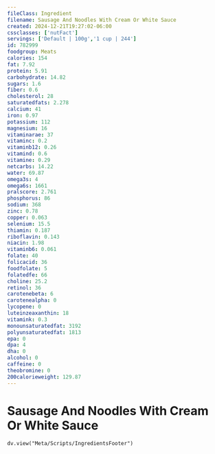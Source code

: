 ```yaml
---
fileClass: Ingredient
filename: Sausage And Noodles With Cream Or White Sauce
created: 2024-12-21T19:27:02-06:00
cssclasses: ['nutFact']
servings: ['Default | 100g','1 cup | 244']
id: 782999
foodgroup: Meats
calories: 154
fat: 7.92
protein: 5.91
carbohydrate: 14.82
sugars: 1.6
fiber: 0.6
cholesterol: 28
saturatedfats: 2.278
calcium: 41
iron: 0.97
potassium: 112
magnesium: 16
vitaminarae: 37
vitaminc: 0.2
vitaminb12: 0.26
vitamind: 0.6
vitamine: 0.29
netcarbs: 14.22
water: 69.87
omega3s: 4
omega6s: 1661
pralscore: 2.761
phosphorus: 86
sodium: 368
zinc: 0.78
copper: 0.063
selenium: 15.5
thiamin: 0.187
riboflavin: 0.143
niacin: 1.98
vitaminb6: 0.061
folate: 40
folicacid: 36
foodfolate: 5
folatedfe: 66
choline: 25.2
retinol: 36
carotenebeta: 6
carotenealpha: 0
lycopene: 0
luteinzeaxanthin: 18
vitamink: 0.3
monounsaturatedfat: 3192
polyunsaturatedfat: 1813
epa: 0
dpa: 4
dha: 0
alcohol: 0
caffeine: 0
theobromine: 0
200calorieweight: 129.87
---
```


# Sausage And Noodles With Cream Or White Sauce

```dataviewjs
dv.view("Meta/Scripts/IngredientsFooter")
```